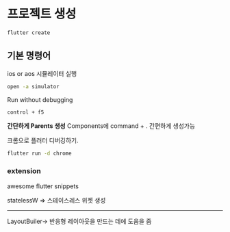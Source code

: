 # 프로젝트 생성
```bash
flutter create
```
## 기본 명령어

ios or aos 시뮬레이터 실행
```bash
open -a simulator
```

Run without debugging

```bash
control + f5
```

**간단하게 Parents 생성**
Components에 command + . 간편하게 생성가능


크롬으로 플러터 디버깅하기.
```bash
flutter run -d chrome
```

### extension

awesome flutter snippets

statelessW => 스테이스레스 위젯 생성


--- 

LayoutBuiler-> 반응형 레이아웃을 만드는 데에 도움을 줌

